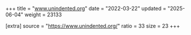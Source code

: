 +++
title = "www.unindented.org"
date = "2022-03-22"
updated = "2025-06-04"
weight = 23133

[extra]
source = "https://www.unindented.org/"
ratio = 33
size = 23
+++
